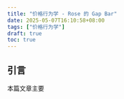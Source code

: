 ```yaml
---
title: "价格行为学 - Rose 的 Gap Bar"
date: 2025-05-07T16:10:58+08:00
tags: ["价格行为学"] 
draft: true
toc: true
---
```


##  引言

本篇文章主要

## 